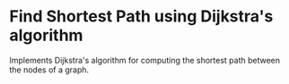 # Find Shortest Path using Dijkstra's algorithm
Implements Dijkstra's algorithm for computing the shortest path between the nodes of a graph.
